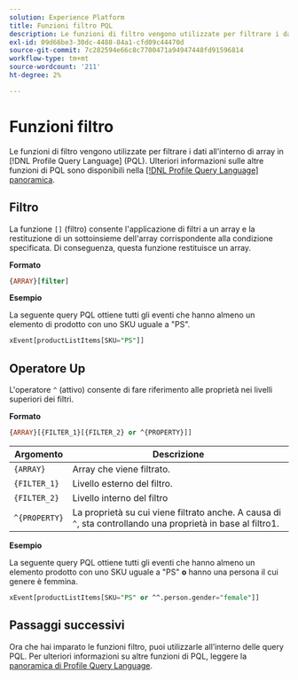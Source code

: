 ```yaml
---
solution: Experience Platform
title: Funzioni filtro PQL
description: Le funzioni di filtro vengono utilizzate per filtrare i dati all’interno di array in Profile Query Language (PQL).
exl-id: 09d66be3-30dc-4488-84a1-cfd09c44470d
source-git-commit: 7c282594e66c8c7700471a94947448fd91596814
workflow-type: tm+mt
source-wordcount: '211'
ht-degree: 2%

---
```


# Funzioni filtro

Le funzioni di filtro vengono utilizzate per filtrare i dati all&#39;interno di array in [!DNL Profile Query Language] (PQL). Ulteriori informazioni sulle altre funzioni di PQL sono disponibili nella [[!DNL Profile Query Language] panoramica](./overview.md).

## Filtro

La funzione `[]` (filtro) consente l&#39;applicazione di filtri a un array e la restituzione di un sottoinsieme dell&#39;array corrispondente alla condizione specificata. Di conseguenza, questa funzione restituisce un array.

**Formato**

```sql
{ARRAY}[filter]
```

**Esempio**

La seguente query PQL ottiene tutti gli eventi che hanno almeno un elemento di prodotto con uno SKU uguale a &quot;PS&quot;.

```sql
xEvent[productListItems[SKU="PS"]]
```

## Operatore Up

L&#39;operatore `^` (attivo) consente di fare riferimento alle proprietà nei livelli superiori dei filtri.

**Formato**

```sql
{ARRAY}[{FILTER_1}[{FILTER_2} or ^{PROPERTY}]]
```

| Argomento | Descrizione |
| -------- | ----------- |
| `{ARRAY}` | Array che viene filtrato. |
| `{FILTER_1}` | Livello esterno del filtro. |
| `{FILTER_2}` | Livello interno del filtro |
| `^{PROPERTY}` | La proprietà su cui viene filtrato anche. A causa di `^`, sta controllando una proprietà in base al filtro1. |

**Esempio**

La seguente query PQL ottiene tutti gli eventi che hanno almeno un elemento prodotto con uno SKU uguale a &quot;PS&quot; **o** hanno una persona il cui genere è femmina.

```sql
xEvent[productListItems[SKU="PS" or ^^.person.gender="female"]]
```

## Passaggi successivi

Ora che hai imparato le funzioni filtro, puoi utilizzarle all’interno delle query PQL. Per ulteriori informazioni su altre funzioni di PQL, leggere la [panoramica di Profile Query Language](./overview.md).

